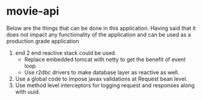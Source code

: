# movie-api


Below are the things that can be done in this application. Having said that it does not impact any functionality of the application and can be used as a production grade application
1. end 2 end reactive stack could be used. 
    * Replace embedded tomcat with netty to get the benefit of event loop.
    * Use r2dbc drivers to make database layer as reactive as well.
2. Use a global code to impose javax validations at Request bean level.
3. Use method level interceptors for logging request and responses along with uuid. 

